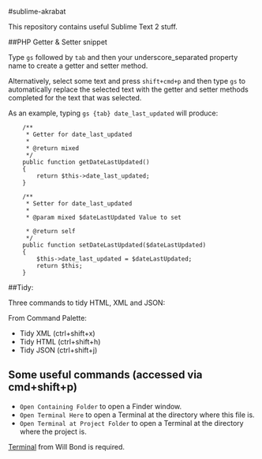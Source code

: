 #sublime-akrabat

This repository contains useful Sublime Text 2 stuff.


##PHP Getter & Setter snippet

Type `gs` followed by `tab` and then your underscore_separated property name to create a getter and setter method.

Alternatively, select some text and press `shift+cmd+p` and then type `gs` to automatically replace the selected text with the getter and setter methods completed for the text that was selected.

As an example, typing `gs {tab} date_last_updated` will produce:

        /**
         * Getter for date_last_updated
         *
         * @return mixed
         */
        public function getDateLastUpdated()
        {
            return $this->date_last_updated;
        }
        
        /**
         * Setter for date_last_updated
         *
         * @param mixed $dateLastUpdated Value to set
        
         * @return self
         */
        public function setDateLastUpdated($dateLastUpdated)
        {
            $this->date_last_updated = $dateLastUpdated;
            return $this;
        }


##Tidy:

Three commands to tidy HTML, XML and JSON:

From Command Palette:

* Tidy XML  (ctrl+shift+x)
* Tidy HTML (ctrl+shift+h)
* Tidy JSON (ctrl+shift+j)


## Some useful commands (accessed via cmd+shift+p)

* `Open Containing Folder` to open a Finder window.
* `Open Terminal Here` to open a Terminal at the directory where this file is.
* `Open Terminal at Project Folder` to open a Terminal at the directory where the project is.

[Terminal](http://wbond.net/sublime_packages/terminal) from Will Bond is required.


